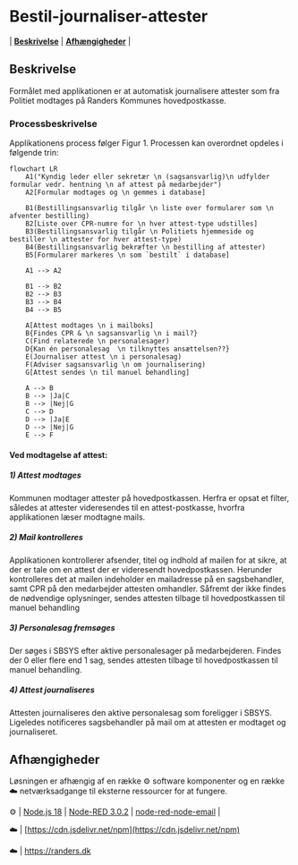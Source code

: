 # Bestil-journaliser-attester
|  [**Beskrivelse**](#beskrivelse)  |  [**Afhængigheder**](#afh%C3%A6ngigheder)  |

## Beskrivelse
Formålet med applikationen er at automatisk journalisere attester som fra Politiet modtages på Randers Kommunes hovedpostkasse. 

### Processbeskrivelse
Applikationens process følger Figur 1. Processen kan overordnet opdeles i følgende trin:
```mermaid
flowchart LR
    A1("Kyndig leder eller sekretær \n (sagsansvarlig)\n udfylder formular vedr. hentning \n af attest på medarbejder")
    A2[Formular modtages og \n gemmes i database]
    
    B1(Bestillingsansvarlig tilgår \n liste over formularer som \n afventer bestilling)
    B2[Liste over CPR-numre for \n hver attest-type udstilles]
    B3(Bestillingsansvarlig tilgår \n Politiets hjemmeside og bestiller \n attester for hver attest-type)
    B4(Bestillingsansvarlig bekræfter \n bestilling af attester)
    B5[Formularer markeres \n som `bestilt` i database]

    A1 --> A2

    B1 --> B2
    B2 --> B3
    B3 --> B4
    B4 --> B5

    A[Attest modtages \n i mailboks]
    B{Findes CPR & \n sagsansvarlig \n i mail?}
    C(Find relaterede \n personalesager)
    D{Kan én personalesag  \n tilknyttes ansættelsen??}
    E(Journaliser attest \n i personalesag)
    F(Adviser sagsansvarlig \n om journalisering)
    G[Attest sendes \n til manuel behandling]

    A --> B
    B --> |Ja|C
    B --> |Nej|G
    C --> D
    D --> |Ja|E
    D --> |Nej|G
    E --> F
```
#### Ved modtagelse af attest:
##### 1) Attest modtages
Kommunen modtager attester på hovedpostkassen. Herfra er opsat et filter, således at attester videresendes til en attest-postkasse, hvorfra applikationen læser modtagne mails.

##### 2) Mail kontrolleres
Applikationen kontrollerer afsender, titel og indhold af mailen for at sikre, at der er tale om en attest der er videresendt hovedpostkassen. Herunder kontrolleres det at mailen indeholder en mailadresse på en sagsbehandler, samt CPR på den medarbejder attesten omhandler. Såfremt der ikke findes de nødvendige oplysninger, sendes attesten tilbage til hovedpostkassen til manuel behandling

##### 3) Personalesag fremsøges
Der søges i SBSYS efter aktive personalesager på medarbejderen. Findes der 0 eller flere end 1 sag, sendes attesten tilbage til hovedpostkassen til manuel behandling.

##### 4) Attest journaliseres
Attesten journaliseres den aktive personalesag som foreligger i SBSYS. Ligeledes notificeres sagsbehandler på mail om at attesten er modtaget og journaliseret.

## Afhængigheder
Løsningen er afhængig af en række ⚙️ software komponenter og en række ☁️ netværksadgange til eksterne ressourcer for at fungere.

⚙️ |  [Node.js 18](https://docs.npmjs.com/downloading-and-installing-node-js-and-npm)  |  [Node-RED 3.0.2](https://nodered.org/docs/getting-started/windows)  |  [node-red-node-email](https://flows.nodered.org/node/node-red-node-email)  |

☁️ |  [https://cdn.jsdelivr.net/npm](https://cdn.jsdelivr.net/npm) 

☁️  |  https://randers.dk 
